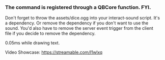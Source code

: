 ### The command is registered through a QBCore function. FYI. 

Don't forget to throw the assets/dice.ogg into your interact-sound script. It's a dependency. Or remove the dependency if you don't want to use the sound. You'd also have to remove the server event trigger from the client file if you decide to remove the dependency.

0.05ms while drawing text.

Video Showcase: https://streamable.com/l1wlxq
